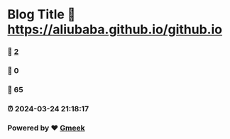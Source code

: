 # Blog Title :link: https://aliubaba.github.io/github.io 
### :page_facing_up: [2](https://aliubaba.github.io/github.io/tag.html) 
### :speech_balloon: 0 
### :hibiscus: 65 
### :alarm_clock: 2024-03-24 21:18:17 
### Powered by :heart: [Gmeek](https://github.com/Meekdai/Gmeek)
